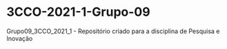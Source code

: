 # 3CCO-2021-1-Grupo-09
Grupo09_3CCO_2021_1 - Repositório criado para a disciplina de Pesquisa e Inovação
